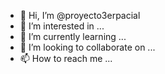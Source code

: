 - 👋 Hi, I’m @proyecto3erpacial
- 👀 I’m interested in ...
- 🌱 I’m currently learning ...
- 💞️ I’m looking to collaborate on ...
- 📫 How to reach me ...

<!---
proyecto3erpacial/proyecto3erpacial is a ✨ special ✨ repository because its `README.md` (this file) appears on your GitHub profile.
You can click the Preview link to take a look at your changes.
--->
